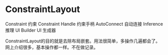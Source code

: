 # ConstraintLayout
Constraint	约束
Constraint Handle	约束手柄
AutoConnect	自动连接
Inference	推理
UI Builder	UI 生成器

ConstraintLayout的目的就是去除布局嵌套。用法很简单，多操作几遍都会了。网上介绍很多，基本操作都一样。不在做记录。